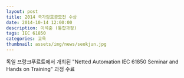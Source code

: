 ```yaml
---
layout: post
title: 2014 국가암호공모전 수상
date: 2014-10-14 12:00:00
description: 이석준 (통합과정)
tags: IEC 61850
categories: 교육
thumbnail: assets/img/news/seokjun.jpg
---
```


독일 프랑크푸르트에서 개최된 "Netted Automation IEC 61850 Seminar and Hands on Training" 과정 수료